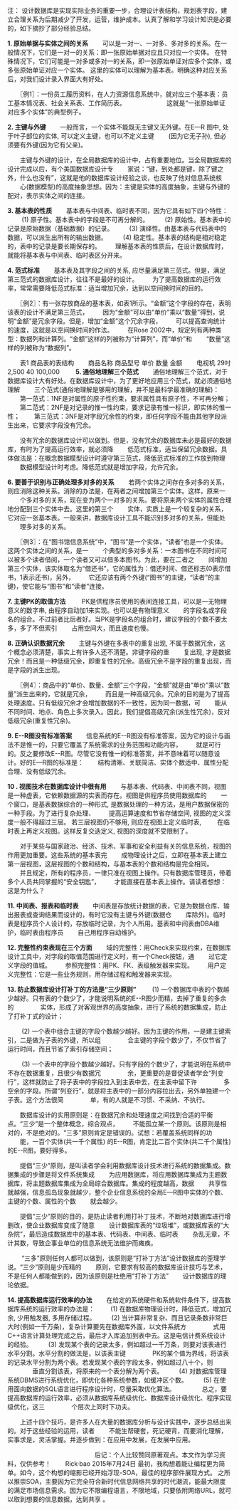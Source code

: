 注：
  设计数据库是实现实际业务的重要一步，合理设计表结构，规划表字段，建立合理关系为后期减少了开发，运营，维护成本。认真了解和学习设计知识是必要的，如下摘抄了部分经验总结。
 
**1. 原始单据与实体之间的关系** 
　　可以是一对一、一对多、多对多的关系。在一般情况下，它们是一对一的关系：即一张原始单据对应且只对应一个实体。 
在特殊情况下，它们可能是一对多或多对一的关系，即一张原始单证对应多个实体，或多张原始单证对应一个实体。 
这里的实体可以理解为基本表。明确这种对应关系后，对我们设计录入界面大有好处。 

　　〖例1〗：一份员工履历资料，在人力资源信息系统中，就对应三个基本表：员工基本情况表、社会关系表、工作简历表。 
　　　　　　 这就是“一张原始单证对应多个实体”的典型例子。 

**2. 主键与外键** 
　　一般而言，一个实体不能既无主键又无外键。在E—R 图中, 处于叶子部位的实体, 可以定义主键，也可以不定义主键 
　　(因为它无子孙), 但必须要有外键(因为它有父亲)。 

　　主键与外键的设计，在全局数据库的设计中，占有重要地位。当全局数据库的设计完成以后，有个美国数据库设计专 
　　家说：“键，到处都是键，除了键之外，什么也没有”，这就是他的数据库设计经验之谈，也反映了他对信息系统核 
　　心(数据模型)的高度抽象思想。因为：主键是实体的高度抽象，主键与外键的配对，表示实体之间的连接。 

**3. 基本表的性质** 
　　基本表与中间表、临时表不同，因为它具有如下四个特性： 
　　 (1) 原子性。基本表中的字段是不可再分解的。 
　　 (2) 原始性。基本表中的记录是原始数据（基础数据）的记录。 
　　 (3) 演绎性。由基本表与代码表中的数据，可以派生出所有的输出数据。 
　　 (4) 稳定性。基本表的结构是相对稳定的，表中的记录是要长期保存的。 
　　理解基本表的性质后，在设计数据库时，就能将基本表与中间表、临时表区分开来。 

**4. 范式标准** 
　　基本表及其字段之间的关系, 应尽量满足第三范式。但是，满足第三范式的数据库设计，往往不是最好的设计。 
　　为了提高数据库的运行效率，常常需要降低范式标准：适当增加冗余，达到以空间换时间的目的。 

　　〖例2〗：有一张存放商品的基本表，如表1所示。“金额”这个字段的存在，表明该表的设计不满足第三范式， 
　　因为“金额”可以由“单价”乘以“数量”得到，说明“金额”是冗余字段。但是，增加“金额”这个冗余字段， 
　　可以提高查询统计的速度，这就是以空间换时间的作法。 
　　在Rose 2002中，规定列有两种类型：数据列和计算列。“金额”这样的列被称为“计算列”，而“单价”和 
　　“数量”这样的列被称为“数据列”。 

　　表1 商品表的表结构 
　　商品名称 商品型号 单价 数量 金额 
　　电视机 29吋 2,500 40 100,000 
　　 
**5. 通俗地理解三个范式** 
　　通俗地理解三个范式，对于数据库设计大有好处。在数据库设计中，为了更好地应用三个范式，就必须通俗地理解 
　　三个范式(通俗地理解是够用的理解，并不是最科学最准确的理解)： 
　　第一范式：1NF是对属性的原子性约束，要求属性具有原子性，不可再分解； 
　　第二范式：2NF是对记录的惟一性约束，要求记录有惟一标识，即实体的惟一性； 
　　第三范式：3NF是对字段冗余性的约束，即任何字段不能由其他字段派生出来，它要求字段没有冗余。 

　　没有冗余的数据库设计可以做到。但是，没有冗余的数据库未必是最好的数据库，有时为了提高运行效率，就必须降 
　　低范式标准，适当保留冗余数据。具体做法是：在概念数据模型设计时遵守第三范式，降低范式标准的工作放到物理 
　　数据模型设计时考虑。降低范式就是增加字段，允许冗余。 

**6. 要善于识别与正确处理多对多的关系** 
　　若两个实体之间存在多对多的关系，则应消除这种关系。消除的办法是，在两者之间增加第三个实体。这样，原来一 
　　个多对多的关系，现在变为两个一对多的关系。要将原来两个实体的属性合理地分配到三个实体中去。这里的第三个 
　　实体，实质上是一个较复杂的关系，它对应一张基本表。一般来讲，数据库设计工具不能识别多对多的关系，但能处 
　　理多对多的关系。 

　　〖例3〗：在“图书馆信息系统”中，“图书”是一个实体，“读者”也是一个实体。这两个实体之间的关系，是一 
　　个典型的多对多关系：一本图书在不同时间可以被多个读者借阅，一个读者又可以借多本图书。为此，要在二者之 
　　间增加第三个实体，该实体取名为“借还书”，它的属性为：借还时间、借还标志(0表示借书，1表示还书)，另外， 
　　它还应该有两个外键(“图书”的主键，“读者”的主键)，使它能与“图书”和“读者”连接。 

**7. 主键PK的取值方法** 
　　 PK是供程序员使用的表间连接工具，可以是一无物理意义的数字串, 由程序自动加1来实现。也可以是有物理意义 
　　的字段名或字段名的组合。不过前者比后者好。当PK是字段名的组合时，建议字段的个数不要太多，多了不但索引 
　　占用空间大，而且速度也慢。 

**8. 正确认识数据冗余** 
　　主键与外键在多表中的重复出现, 不属于数据冗余，这个概念必须清楚，事实上有许多人还不清楚。非键字段的重 
　　复出现, 才是数据冗余！而且是一种低级冗余，即重复性的冗余。高级冗余不是字段的重复出现，而是字段的派生出现。 

　　〖例4〗：商品中的“单价、数量、金额”三个字段，“金额”就是由“单价”乘以“数量”派生出来的，它就是冗余， 
　　而且是一种高级冗余。冗余的目的是为了提高处理速度。只有低级冗余才会增加数据的不一致性，因为同一数据，可 
　　能从不同时间、地点、角色上多次录入。因此，我们提倡高级冗余(派生性冗余)，反对低级冗余(重复性冗余)。 

**9. E--R图没有标准答案** 
　　信息系统的E--R图没有标准答案，因为它的设计与画法不是惟一的，只要它覆盖了系统需求的业务范围和功能内容， 
　　就是可行的。反之要修改E--R图。尽管它没有惟一的标准答案，并不意味着可以随意设计。好的E—R图的标准是： 
　　结构清晰、关联简洁、实体个数适中、属性分配合理、没有低级冗余。 

**10 . 视图技术在数据库设计中很有用** 
　　与基本表、代码表、中间表不同，视图是一种虚表，它依赖数据源的实表而存在。视图是供程序员使用数据库的 
　　一个窗口，是基表数据综合的一种形式, 是数据处理的一种方法，是用户数据保密的一种手段。为了进行复杂处理、 
　　提高运算速度和节省存储空间, 视图的定义深度一般不得超过三层。 若三层视图仍不够用, 则应在视图上定义临时表, 
　　 在临时表上再定义视图。这样反复交迭定义, 视图的深度就不受限制了。 

　　对于某些与国家政治、经济、技术、军事和安全利益有关的信息系统，视图的作用更加重要。这些系统的基本表完 
　　成物理设计之后，立即在基本表上建立第一层视图，这层视图的个数和结构，与基本表的个数和结构是完全相同。 
　　并且规定，所有的程序员，一律只准在视图上操作。只有数据库管理员，带着多个人员共同掌握的“安全钥匙”， 
　　才能直接在基本表上操作。请读者想想：这是为什么？ 

**11. 中间表、报表和临时表** 
　　中间表是存放统计数据的表，它是为数据仓库、输出报表或查询结果而设计的，有时它没有主键与外键(数据仓 
　　库除外)。临时表是程序员个人设计的，存放临时记录，为个人所用。基表和中间表由DBA维护，临时表由程序员 
　　自己用程序自动维护。 

**12. 完整性约束表现在三个方面** 
　　域的完整性：用Check来实现约束，在数据库设计工具中，对字段的取值范围进行定义时，有一个Check按钮，通 
　　过它定义字段的值城。 
　　参照完整性：用PK、FK、表级触发器来实现。 
　　用户定义完整性：它是一些业务规则，用存储过程和触发器来实现。 

**13. 防止数据库设计打补丁的方法是“三少原则”** 
　　 (1) 一个数据库中表的个数越少越好。只有表的个数少了，才能说明系统的E--R图少而精，去掉了重复的多余的 
　　　　实体，形成了对客观世界的高度抽象，进行了系统的数据集成，防止了打补丁式的设计； 

　　 (2) 一个表中组合主键的字段个数越少越好。因为主键的作用，一是建主键索引，二是做为子表的外键，所以组 
　　　　合主键的字段个数少了，不仅节省了运行时间，而且节省了索引存储空间； 

　　 (3) 一个表中的字段个数越少越好。只有字段的个数少了，才能说明在系统中不存在数据重复，且很少有数据冗 
　　　　余，更重要的是督促读者学会“列变行”，这样就防止了将子表中的字段拉入到主表中去，在主表中留下许 
　　　　多空余的字段。所谓“列变行”，就是将主表中的一部分内容拉出去，另外单独建一个子表。这个方法很简 
　　　　单，有的人就是不习惯、不采纳、不执行。 

　　数据库设计的实用原则是：在数据冗余和处理速度之间找到合适的平衡点。“三少”是一个整体概念，综合观点， 
　　不能孤立某一个原则。该原则是相对的，不是绝对的。“三多”原则肯定是错误的。试想：若覆盖系统同样的功 
　　能，一百个实体(共一千个属性) 的E--R图，肯定比二百个实体(共二千个属性) 的E--R图，要好得多。 

　　提倡“三少”原则，是叫读者学会利用数据库设计技术进行系统的数据集成。数据集成的步骤是将文件系统集成 
　　为应用数据库，将应用数据库集成为主题数据库，将主题数据库集成为全局综合数据库。集成的程度越高，数据 
　　共享性就越强，信息孤岛现象就越少，整个企业信息系统的全局E—R图中实体的个数、主键的个数、属性的个数 
　　就会越少。 

　　提倡“三少”原则的目的，是防止读者利用打补丁技术，不断地对数据库进行增删改，使企业数据库变成了随意 
　　设计数据库表的“垃圾堆”，或数据库表的“大杂院”，最后造成数据库中的基本表、代码表、中间表、临时表 
　　杂乱无章，不计其数，导致企事业单位的信息系统无法维护而瘫痪。 

　　 “三多”原则任何人都可以做到，该原则是“打补丁方法”设计数据库的歪理学说。“三少”原则是少而精的 
　　原则，它要求有较高的数据库设计技巧与艺术，不是任何人都能做到的，因为该原则是杜绝用“打补丁方法” 
　　设计数据库的理论依据。 

**14. 提高数据库运行效率的办法** 
　　在给定的系统硬件和系统软件条件下，提高数据库系统的运行效率的办法是： 
　　 (1) 在数据库物理设计时，降低范式，增加冗余, 少用触发器, 多用存储过程。 
　　 (2) 当计算非常复杂、而且记录条数非常巨大时(例如一千万条)，复杂计算要先在数据库外面，以文件系统方 
　　　　式用C++语言计算处理完成之后，最后才入库追加到表中去。这是电信计费系统设计的经验。 
　　 (3) 发现某个表的记录太多，例如超过一千万条，则要对该表进行水平分割。水平分割的做法是，以该表主键 
　　　　PK的某个值为界线，将该表的记录水平分割为两个表。若发现某个表的字段太多，例如超过八十个，则 
　　　　垂直分割该表，将原来的一个表分解为两个表。 
　　 (4) 对数据库管理系统DBMS进行系统优化，即优化各种系统参数，如缓冲区个数。 
　　 (5) 在使用面向数据的SQL语言进行程序设计时，尽量采取优化算法。 
　　　　总之，要提高数据库的运行效率，必须从数据库系统级优化、数据库设计级优化、程序实现级优化，这三 
　　　　个层次上同时下功夫。 

　　上述十四个技巧，是许多人在大量的数据库分析与设计实践中，逐步总结出来的。对于这些经验的运用，读者 
　　不能生帮硬套，死记硬背，而要消化理解，实事求是，灵活掌握。并逐步做到：在应用中发展，在发展中应用。
 
　　　　　　　　　　　　　　后记：个人比较赞同原著观点。本文作为学习资料，仅供参考！ 　　Rick·bao 2015年7月24日
最初，我构想着能让编程更为简单。如今，这个构想的缩影已经开始浮现-SOA，最佳的程序部件展现方式。 之所以推崇SOA，主要因为它完全符合新时代信息网络共享的时代潮流，能最大限度的满足市场信息需求。因为它不限编程语言，不限地域，只要依附网络URL，就可以取到想要的信息数据，达到共享 。